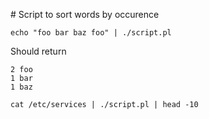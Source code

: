 

# Script to sort words by occurence

```
echo "foo bar baz foo" | ./script.pl
```

Should return 
```
2 foo
1 bar
1 baz
```


```
cat /etc/services | ./script.pl | head -10
```

